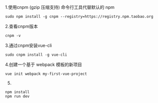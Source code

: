 1.使用cnpm (gzip 压缩支持) 命令行工具代替默认的 npm
````
sudo npm install -g cnpm --registry=https://registry.npm.taobao.org
````
2.查看cnpm版本
````
cnpm -v
````
3.通过cnpm安装vue-cli
````
sudo cnpm install -g vue-cli
````
4.创建一个基于 webpack 模板的新项目
````
vue init webpack my-first-vue-project
````
5.
````
npm install
npm run dev
````
